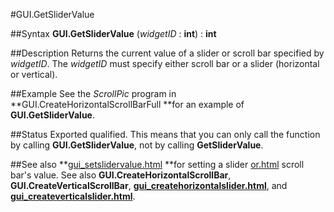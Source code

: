 
#GUI.GetSliderValue

##Syntax
**GUI.GetSliderValue** (*widgetID* : **int**) : **int**



##Description
Returns the current value of a slider or scroll bar specified by *widgetID*. The *widgetID* must specify either scroll bar or a slider (horizontal or vertical).



##Example
See the *ScrollPic* program in **GUI.CreateHorizontalScrollBarFull **for an example of **GUI.GetSliderValue**.



##Status
Exported qualified.
This means that you can only call the function by calling **GUI.GetSliderValue**, not by calling **GetSliderValue**.



##See also
**[gui_setslidervalue.html](GUI.SetSliderValue) **for setting a slider [or.html](or) scroll bar's value. See also **GUI.CreateHorizontalScrollBar**, **GUI.CreateVerticalScrollBar**, **[gui_createhorizontalslider.html](GUI.CreateHorizontalSlider)**, and **[gui_createverticalslider.html](GUI.CreateVerticalSlider)**.


